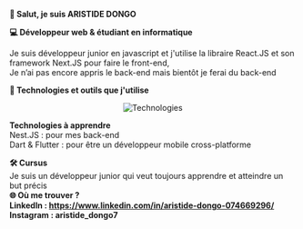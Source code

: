 **👋 Salut, je suis ARISTIDE DONGO**<br>

**💻 Développeur web & étudiant en informatique**<br>

Je suis développeur junior en javascript et j'utilise la libraire React.JS et son framework Next.JS pour faire le front-end,<br>
Je n’ai pas encore appris le back-end mais bientôt je ferai du back-end<br>

**🔧 Technologies et outils que j'utilise**
<p align="center"> <img src="https://skillicons.dev/icons?i=vscode,html,css,tailwindcss,js,react,nextjs,git,github,npm" alt="Technologies" /> </p>

**Technologies à apprendre**<br>
Nest.JS : pour mes back-end<br>
Dart & Flutter : pour être un développeur mobile cross-platforme

**🛠️ Cursus**<br>
Je suis un développeur junior qui veut toujours apprendre et atteindre un but précis<br>
**🌐 Où me trouver ?**<br>
**LinkedIn : https://www.linkedin.com/in/aristide-dongo-074669296/**
**Instagram : aristide_dongo7**

